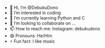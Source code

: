 - 👋 Hi, I’m @DebukuDono
- 👀 I’m interested in coding
- 🌱 I’m currently learning Python and C
- 💞️ I’m looking to collaborate on ...
- 📫 How to reach me: Instagram: debukudono
- 😄 Pronouns: He/Him
- ⚡ Fun fact: I like music

<!---
DebukuDono/DebukuDono is a ✨ special ✨ repository because its `README.md` (this file) appears on your GitHub profile.
You can click the Preview link to take a look at your changes.
--->
